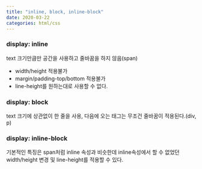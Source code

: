 ```yaml
---
title: "inline, block, inline-block"
date: 2020-03-22
categories: html/css
---
```


### display: inline
text 크기만큼만 공간을 사용하고 줄바꿈을 하지 않음(span)
- width/height 적용불가
- margin/padding-top/bottom 적용불가
- line-height를 원하는대로 사용할 수 없다.

### display: block
text 크기에 상관없이 한 줄을 사용, 다음에 오는 태그는 무조건 줄바꿈이 적용된다.(div, p)

### display: inline-block
기본적인 특징은 span처럼 inline 속성과 비슷한데 inline속성에서 할 수 없었던 width/height 변경 및 line-height를 적용할 수 있다.